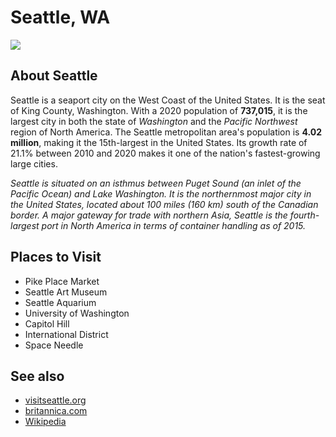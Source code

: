 # Seattle, WA
![](https://www.langan.com/wp-content/uploads/2020/01/Seattle-996x554-1.jpg)


## About Seattle
Seattle is a seaport city on the West Coast of the United States. It is the seat of King County, Washington. With a 2020 population of **737,015**, it is the largest city in both the state of *Washington* and the *Pacific Northwest* region of North America. The Seattle metropolitan area's population is **4.02 million**, making it the 15th-largest in the United States. Its growth rate of 21.1% between 2010 and 2020 makes it one of the nation's fastest-growing large cities.

*Seattle is situated on an isthmus between Puget Sound (an inlet of the Pacific Ocean) and Lake Washington. It is the northernmost major city in the United States, located about 100 miles (160 km) south of the Canadian border. A major gateway for trade with northern Asia, Seattle is the fourth-largest port in North America in terms of container handling as of 2015.*

## Places to Visit

* Pike Place Market
* Seattle Art Museum
* Seattle Aquarium
* University of Washington
* Capitol Hill
* International District
* Space Needle


## See also
- [visitseattle.org](https://visitseattle.org/)
- [britannica.com](https://www.britannica.com/place/Seattle-Washington)
- [Wikipedia](https://en.wikipedia.org/wiki/Seattle)

